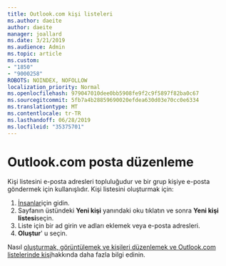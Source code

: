 ```yaml
---
title: Outlook.com kişi listeleri
ms.author: daeite
author: daeite
manager: joallard
ms.date: 3/21/2019
ms.audience: Admin
ms.topic: article
ms.custom:
- "1850"
- "9000258"
ROBOTS: NOINDEX, NOFOLLOW
localization_priority: Normal
ms.openlocfilehash: 979047010dee0bb5908fe9f2c9f5897f82ba0c67
ms.sourcegitcommit: 5fb7a4b28859690020efdea630d03e70cc0e6334
ms.translationtype: MT
ms.contentlocale: tr-TR
ms.lasthandoff: 06/28/2019
ms.locfileid: "35375701"
---
```

# <a name="organizing-your-outlookcom-mailbox"></a>Outlook.com posta düzenleme

Kişi listesini e-posta adresleri topluluğudur ve bir grup kişiye e-posta göndermek için kullanışlıdır. Kişi listesini oluşturmak için:

1. [İnsanlar](https://outlook.live.com/people/)için gidin.
1. Sayfanın üstündeki **Yeni kişi** yanındaki oku tıklatın ve sonra **Yeni kişi listesi**seçin.
1. Liste için bir ad girin ve adları eklemek veya e-posta adresleri.
1. **Oluştur**' u seçin.

Nasıl [oluşturmak, görüntülemek ve kişileri düzenlemek ve Outlook.com listelerinde kişi](https://support.office.com/article/5b909158-036e-4820-92f7-2a27f57b9f01)hakkında daha fazla bilgi edinin.